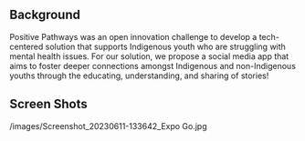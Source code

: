 ## Background
Positive Pathways was an open innovation challenge to develop a tech-centered solution that supports Indigenous youth who are struggling with mental health issues. For our solution, we propose a social media app that aims to foster deeper connections amongst Indigenous and non-Indigenous youths through the educating, understanding, and sharing of stories!

## Screen Shots

/images/Screenshot_20230611-133642_Expo Go.jpg


